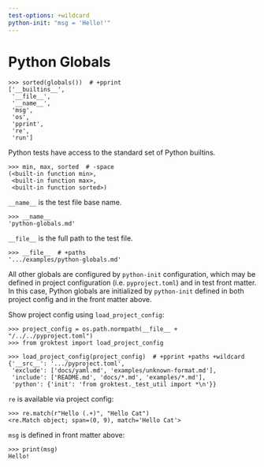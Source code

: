 ```yaml
---
test-options: +wildcard
python-init: "msg = 'Hello!'"
---
```


# Python Globals

    >>> sorted(globals())  # +pprint
    ['__builtins__',
     '__file__',
     '__name__',
     'msg',
     'os',
     'pprint',
     're',
     'run']

Python tests have access to the standard set of Python builtins.

    >>> min, max, sorted  # -space
    (<built-in function min>,
     <built-in function max>,
     <built-in function sorted>)

`__name__` is the test file base name.

    >>> __name__
    'python-globals.md'

`__file__` is the full path to the test file.

    >>> __file__  # +paths
    '.../examples/python-globals.md'

All other globals are configured by `python-init` configuration, which
may be defined in project configuration (i.e. `pyproject.toml`) and in
test front matter. In this case, Python globals are initialized by
`python-init` defined in both project config and in the front matter
above.

Show project config using `load_project_config`:

    >>> project_config = os.path.normpath(__file__ + "/../../pyproject.toml")
    >>> from groktest import load_project_config

    >>> load_project_config(project_config)  # +pprint +paths +wildcard
    {'__src__': '.../pyproject.toml',
     'exclude': ['docs/yaml.md', 'examples/unknown-format.md'],
     'include': ['README.md', 'docs/*.md', 'examples/*.md'],
     'python': {'init': 'from groktest._test_util import *\n'}}

`re` is available via project config:

    >>> re.match(r"Hello (.+)", "Hello Cat")
    <re.Match object; span=(0, 9), match='Hello Cat'>

`msg` is defined in front matter above:

    >>> print(msg)
    Hello!
